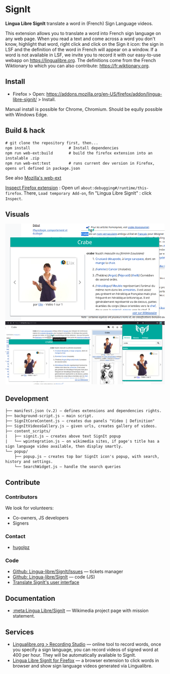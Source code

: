 # SignIt
**Lingua Libre SignIt** translate a word in (French) Sign Language videos.

This extension allows you to translate a word into French sign language on any web page. When you read a text and come across a word you don't know, highlight that word, right click and click on the Sign it icon: the sign in LSF and the definition of the word in French will appear on a window. If a word is not available in LSF, we invite you to record it with our easy-to-use webapp on https://lingualibre.org. The definitions come from the French Wiktionary to which you can also contribute: https://fr.wiktionary.org.

## Install
* Firefox > Open: https://addons.mozilla.org/en-US/firefox/addon/lingua-libre-signit/ > Install.

Manual install is possible for Chrome, Chromium. Should be eqully possible with Windows Edge.

## Build & hack

```
# git clone the repository first, then...
npm install                 # Install dependencies
npm run web-ext:build       # build the firefox extension into an instalable .zip
npm run web-ext:test        # runs current dev version in Firefox, opens url defined in package.json
```
See also [Mozilla's web-ext](https://github.com/mozilla/web-ext)

[Inspect Firefox extension](https://extensionworkshop.com/documentation/develop/debugging/) : Open url `about:debugging#/runtime/this-firefox`.
There, `Load temporary Add-on`, fin "Lingua Libre SignIt" : click `Inspect`.

## Visuals
<img src="doc/LinguaLibre_SignIt-01.png"/>
<img src="doc/LinguaLibre_SignIt-all.png"/>

## Development
```
├── manifest.json (v.2) — defines extensions and dependencies rights.
├── background-script.js — main script.
├── SignItCoreContent.js — creates duo panels "Video | Definition"
├── SignItVideosGallery.js — given urls, creates gallery of videos.
├── content_scripts/
|   ├── signit.js — creates above text SignIt popup
|   └── wpintegration.js — on wikimedia sites, if page's title has a sign language video available, then display smartly.
└── popup/
    ├── popup.js — creates top bar SignIt icon's popup, with search, history and settings.
    └── SearchWidget.js — handle the search queries
```

## Contribute
### Contributors
We look for volunteers:
* Co-owners, JS developers
* Signers

### Contact
* [hugolpz](https://github.com/hugolpz)

### Code
- [Github: Lingua-libre/SignIt/Issues](https://github.com/lingua-libre/SignIt/issues) — tickets manager
- [Github: Lingua-libre/SignIt](https://github.com/lingua-libre/SignIt) — code (JS)
- [Translate SignIt's user interface](https://translatewiki.net/wiki/Translating:Lingua_Libre_SignIt)

## Documentation
* [:meta:Lingua Libre/SignIt](https://meta.wikimedia.org/wiki/Lingua_Libre/SignIt) — Wikimedia project page with mission statement.

## Services
* [Lingualibre.org > Recording Studio](https://LinguaLibre.org/wiki/Special:RecordWizard) — online tool to record words, once you specify a sign language, you can record videos of signed word at 400 per hour. They will be automatically available to SignIt.
* [Lingua Libre SignIt for Firefox](https://addons.mozilla.org/en-US/firefox/addon/lingua-libre-signit/) — a browser extension to click words in browser and show sign language videos generated via Lingualibre.
